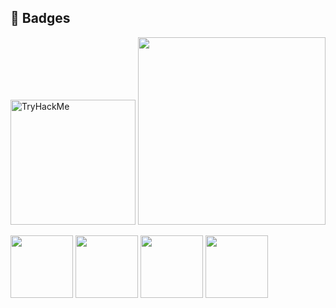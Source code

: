 ## :space_invader: Badges ##


<img src="https://tryhackme-badges.s3.amazonaws.com/hoorrorclause.png" alt="TryHackMe" width="200"> <img src="https://www.codewars.com/users/horrorclause/badges/large" width="300"> 



<img src="https://images.credly.com/size/340x340/images/ba1b8072-8ebe-432c-88e5-05bc809c624a/CompTIA_CSAP.png" width="100"> <img src="https://images.credly.com/size/340x340/images/5cb4b153-44d8-410c-97c6-6afba3faa4af/Comptia_CySA_2Bce.png" width="100"> <img src="https://images.credly.com/size/340x340/images/74790a75-8451-400a-8536-92d792c5184a/CompTIA_Security_2Bce.png" width="100"> <img src="https://images.credly.com/size/340x340/images/e1fc05b2-959b-45a4-8d20-124b1df121fe/CompTIA_Network_2Bce.png" width="100">
<!--
**horrorclause/horrorclause** is a ✨ _special_ ✨ repository because its `README.md` (this file) appears on your GitHub profile.

Here are some ideas to get you started:

- 🔭 I’m currently working on ...
- 🌱 I’m currently learning ...
- 👯 I’m looking to collaborate on ...
- 🤔 I’m looking for help with ...
- 💬 Ask me about ...
- 📫 How to reach me: ...
- 😄 Pronouns: ...
- ⚡ Fun fact: ...
-->
